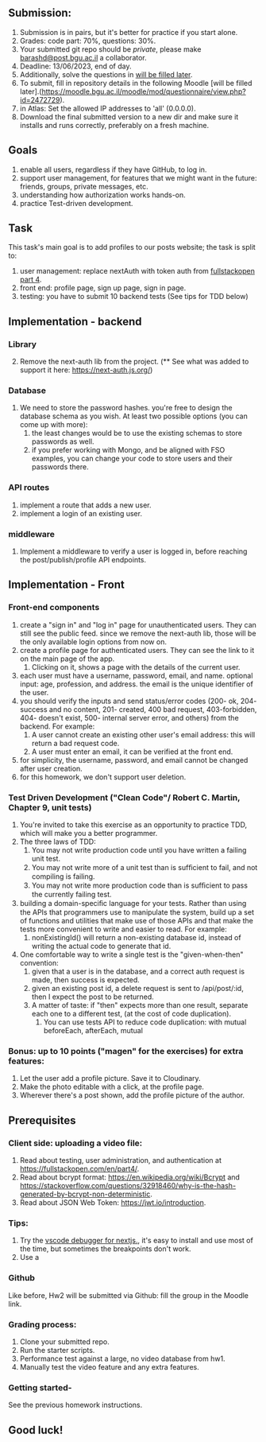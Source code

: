 ## Submission: 
1. Submission is in pairs, but it's better for practice if you start alone.
2. Grades: code part: 70%, questions: 30%.
3. Your submitted git repo should be *private*, please make barashd@post.bgu.ac.il a collaborator.
5. Deadline: 13/06/2023, end of day.
6. Additionally, solve the questions in [will be filled later](https://www.notexists.bgu.ac.il/).
7. To submit, fill in repository details in the following Moodle [will be filled later].(https://moodle.bgu.ac.il/moodle/mod/questionnaire/view.php?id=2472729).
8. in Atlas: Set the allowed IP addresses to 'all' (0.0.0.0).
9. Download the final submitted version to a new dir and make sure it installs and runs correctly, preferably on a fresh machine.

## Goals
1. enable all users, regardless if they have GitHub, to log in.
2. support user management, for features that we might want in the future: friends, groups, private messages, etc.
3. understanding how authorization works hands-on.
4. practice Test-driven development.

## Task
This task's main goal is to add profiles to our posts website; the task is split to:
1. user management: replace nextAuth with token auth from [fullstackopen part 4](https://fullstackopen.com/en/part4/user_administration).
3. front end: profile page, sign up page, sign in page.
4. testing: you have to submit 10 backend tests (See tips for TDD below)

## Implementation - backend

### Library
2. Remove the next-auth lib from the project. (** See what was added to support it here: https://next-auth.js.org/)

### Database
1. We need to store the password hashes. you're free to design the database schema as you wish. At least two possible options (you can come up with more):
    1. the least changes would be to use the existing schemas to store passwords as well.
    2. if you prefer working with Mongo, and be aligned with FSO examples, you can change your code to store users and their passwords there.
    
### API routes
1. implement a route that adds a new user.
2. implement a login of an existing user.

### middleware
1. Implement a middleware to verify a user is logged in, before reaching the post/publish/profile API endpoints.

## Implementation - Front

### Front-end components
1. create a "sign in" and "log in" page for unauthenticated users. They can still see the public feed. since we remove the next-auth lib, those will be the only available login options from now on.
2. create a profile page for authenticated users. They can see the link to it on the main page of the app.
    1. Clicking on it, shows a page with the details of the current user.
3. each user must have a username, password, email, and name. optional input: age, profession, and address. the email is the unique identifier of the user. 
4. you should verify the inputs and send status/error codes (200- ok, 204- success and no content, 201- created, 400 bad request, 403-forbidden, 404- doesn't exist, 500- internal server error, and others) from the backend. For example:
    1. A user cannot create an existing other user's email address: this will return a bad request code.
    2. A user must enter an email, it can be verified at the front end.
5. for simplicity, the username, password, and email cannot be changed after user creation.
6. for this homework, we don't support user deletion.


### Test Driven Development ("Clean Code"/ Robert C. Martin, Chapter 9, unit tests)
1. You're invited to take this exercise as an opportunity to practice TDD, which will make you a better programmer.
2. The three laws of TDD:
    1. You may not write production code until you have written a failing unit test.
    2. You may not write more of a unit test than is sufﬁcient to fail, and not compiling is failing.
    3. You may not write more production code than is sufﬁcient to pass the currently failing test.
3. building a domain-speciﬁc language for your tests. Rather than using the APIs that programmers use to manipulate the system, build up a set of functions and utilities that make use of those APIs and that make the tests more convenient to write and easier to read. For example:
    1. nonExistingId() will return a non-existing database id, instead of writing the actual code to generate that id.
4. One comfortable way to write a single test is the "given-when-then" convention:
    1. given that a user is in the database, and a correct auth request is made, then success is expected.
    2. given an existing post id, a delete request is sent to /api/post/:id, then I expect the post to be returned.
    3. A matter of taste: if "then" expects more than one result, separate each one to a different test, (at the cost of code duplication).
        1. You can use tests API to reduce code duplication: with mutual beforeEach, afterEach, mutual 




### Bonus: up to 10 points ("magen" for the exercises) for extra features:
1. Let the user add a profile picture. Save it to Cloudinary.
2. Make the photo editable with a click, at the profile page.
3. Wherever there's a post shown, add the profile picture of the author.

## Prerequisites

### Client side: uploading a video file:
1. Read about testing, user administration, and authentication at https://fullstackopen.com/en/part4/.
2. Read about bcrypt format: https://en.wikipedia.org/wiki/Bcrypt and https://stackoverflow.com/questions/32918460/why-is-the-hash-generated-by-bcrypt-non-deterministic.
3. Read about JSON Web Token: https://jwt.io/introduction.



### Tips:
1. Try the [vscode debugger for nextjs.](https://nextjs.org/docs/pages/building-your-application/configuring/debugging), it's easy to install and use most of the time, but sometimes the breakpoints don't work.
2. Use a 

### Github 
Like before, Hw2 will be submitted via Github: fill the group in the Moodle link.

### Grading process:
1. Clone your submitted repo. 
2. Run the starter scripts.
3. Performance test against a large, no video database from hw1.
4. Manually test the video feature and any extra features.

### Getting started- 
See the previous homework instructions.

## Good luck!



